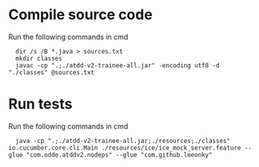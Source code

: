 # Compile source code

Run the following commands in cmd

```shell
  dir /s /B *.java > sources.txt
  mkdir classes
  javac -cp ".;./atdd-v2-trainee-all.jar" -encoding utf8 -d "./classes" @sources.txt
```

# Run tests

Run the following commands in cmd

```shell
  java -cp ".;./atdd-v2-trainee-all.jar;./resources;./classes" io.cucumber.core.cli.Main ./resources/ice/ice_mock_server.feature --glue "com.odde.atddv2.nodeps" --glue "com.github.leeonky"
```


